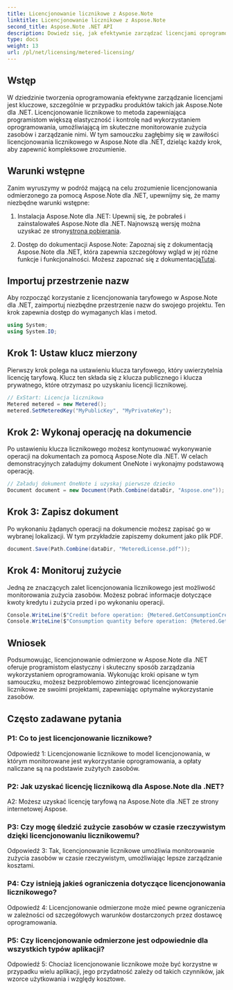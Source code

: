 ```yaml
---
title: Licencjonowanie licznikowe z Aspose.Note
linktitle: Licencjonowanie licznikowe z Aspose.Note
second_title: Aspose.Note .NET API
description: Dowiedz się, jak efektywnie zarządzać licencjami oprogramowania za pomocą Aspose.Note dla .NET poprzez licencjonowanie odmierzone. Optymalizuj wykorzystanie zasobów i skutecznie kontroluj koszty.
type: docs
weight: 13
url: /pl/net/licensing/metered-licensing/
---
```

## Wstęp

W dziedzinie tworzenia oprogramowania efektywne zarządzanie licencjami jest kluczowe, szczególnie w przypadku produktów takich jak Aspose.Note dla .NET. Licencjonowanie licznikowe to metoda zapewniająca programistom większą elastyczność i kontrolę nad wykorzystaniem oprogramowania, umożliwiającą im skuteczne monitorowanie zużycia zasobów i zarządzanie nimi. W tym samouczku zagłębimy się w zawiłości licencjonowania licznikowego w Aspose.Note dla .NET, dzieląc każdy krok, aby zapewnić kompleksowe zrozumienie.

## Warunki wstępne

Zanim wyruszymy w podróż mającą na celu zrozumienie licencjonowania odmierzonego za pomocą Aspose.Note dla .NET, upewnijmy się, że mamy niezbędne warunki wstępne:

1.  Instalacja Aspose.Note dla .NET: Upewnij się, że pobrałeś i zainstalowałeś Aspose.Note dla .NET. Najnowszą wersję można uzyskać ze strony[strona pobierania](https://releases.aspose.com/note/net/).

2.  Dostęp do dokumentacji Aspose.Note: Zapoznaj się z dokumentacją Aspose.Note dla .NET, która zapewnia szczegółowy wgląd w jej różne funkcje i funkcjonalności. Możesz zapoznać się z dokumentacją[Tutaj](https://reference.aspose.com/note/net/).

## Importuj przestrzenie nazw

Aby rozpocząć korzystanie z licencjonowania taryfowego w Aspose.Note dla .NET, zaimportuj niezbędne przestrzenie nazw do swojego projektu. Ten krok zapewnia dostęp do wymaganych klas i metod.

```csharp
using System;
using System.IO;
```

## Krok 1: Ustaw klucz mierzony

Pierwszy krok polega na ustawieniu klucza taryfowego, który uwierzytelnia licencję taryfową. Klucz ten składa się z klucza publicznego i klucza prywatnego, które otrzymasz po uzyskaniu licencji licznikowej.

```csharp
// ExStart: Licencja licznikowa
Metered metered = new Metered();
metered.SetMeteredKey("MyPublicKey", "MyPrivateKey");
```

## Krok 2: Wykonaj operację na dokumencie

Po ustawieniu klucza licznikowego możesz kontynuować wykonywanie operacji na dokumentach za pomocą Aspose.Note dla .NET. W celach demonstracyjnych załadujmy dokument OneNote i wykonajmy podstawową operację.

```csharp
// Załaduj dokument OneNote i uzyskaj pierwsze dziecko
Document document = new Document(Path.Combine(dataDir, "Aspose.one"));
```

## Krok 3: Zapisz dokument

Po wykonaniu żądanych operacji na dokumencie możesz zapisać go w wybranej lokalizacji. W tym przykładzie zapiszemy dokument jako plik PDF.

```csharp
document.Save(Path.Combine(dataDir, "MeteredLicense.pdf"));
```

## Krok 4: Monitoruj zużycie

Jedną ze znaczących zalet licencjonowania licznikowego jest możliwość monitorowania zużycia zasobów. Możesz pobrać informacje dotyczące kwoty kredytu i zużycia przed i po wykonaniu operacji.

```csharp
Console.WriteLine($"Credit before operation: {Metered.GetConsumptionCredit():F2}");
Console.WriteLine($"Consumption quantity before operation: {Metered.GetConsumptionQuantity():F2}");
```

## Wniosek

Podsumowując, licencjonowanie odmierzone w Aspose.Note dla .NET oferuje programistom elastyczny i skuteczny sposób zarządzania wykorzystaniem oprogramowania. Wykonując kroki opisane w tym samouczku, możesz bezproblemowo zintegrować licencjonowanie licznikowe ze swoimi projektami, zapewniając optymalne wykorzystanie zasobów.

## Często zadawane pytania

### P1: Co to jest licencjonowanie licznikowe?

Odpowiedź 1: Licencjonowanie licznikowe to model licencjonowania, w którym monitorowane jest wykorzystanie oprogramowania, a opłaty naliczane są na podstawie zużytych zasobów.

### P2: Jak uzyskać licencję licznikową dla Aspose.Note dla .NET?

A2: Możesz uzyskać licencję taryfową na Aspose.Note dla .NET ze strony internetowej Aspose.

### P3: Czy mogę śledzić zużycie zasobów w czasie rzeczywistym dzięki licencjonowaniu licznikowemu?

Odpowiedź 3: Tak, licencjonowanie licznikowe umożliwia monitorowanie zużycia zasobów w czasie rzeczywistym, umożliwiając lepsze zarządzanie kosztami.

### P4: Czy istnieją jakieś ograniczenia dotyczące licencjonowania licznikowego?

Odpowiedź 4: Licencjonowanie odmierzone może mieć pewne ograniczenia w zależności od szczegółowych warunków dostarczonych przez dostawcę oprogramowania.

### P5: Czy licencjonowanie odmierzone jest odpowiednie dla wszystkich typów aplikacji?

Odpowiedź 5: Chociaż licencjonowanie licznikowe może być korzystne w przypadku wielu aplikacji, jego przydatność zależy od takich czynników, jak wzorce użytkowania i względy kosztowe.
